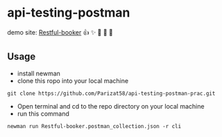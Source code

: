 # api-testing-postman

demo site: [Restful-booker](https://restful-booker.herokuapp.com/)
:+1: :sparkles: :camel: :tada:
:rocket: 

## Usage
- install newman
- clone this ropo into your local machine
```console
git clone https://github.com/Parizat58/api-testing-postman-prac.git
```
- Open terminal and cd to the repo directory on your local machine
- run this command
```console
newman run Restful-booker.postman_collection.json -r cli
```
